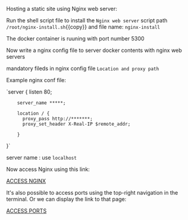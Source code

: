 Hosting a static site using Nginx web server:

Run the shell script file to install the `Nginx web server`
  script path ```/root/nginx-install.sh```{{copy}} and file name: `nginx-install`

The docker container is ruuning with port number 5300

Now write a nginx config file to server docker contents with nginx web servers

mandatory fileds in nginx config file `Location and proxy path`

Example nginx conf file:

`server {
        listen 80;

        server_name *****;

        location / {
          proxy_pass http://*******;
          proxy_set_header X-Real-IP $remote_addr;

        }

}`

server name : use `localhost`

Now access Nginx using this link:

[ACCESS NGINX]({{TRAFFIC_HOST1_80}})

It's also possible to access ports using the top-right navigation in the terminal.
Or we can display the link to that page:

[ACCESS PORTS]({{TRAFFIC_SELECTOR}})
